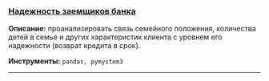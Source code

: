 ### <a href="https://github.com/OJhonny/Data-Analyst-Yandex.Practicum-/blob/main/Reliability_of_bank's_borrowers/%D0%9D%D0%B0%D0%B4%D0%B5%D0%B6%D0%BD%D0%BE%D1%81%D1%82%D1%8C%20%D0%B7%D0%B0%D0%B5%D0%BC%D1%89%D0%B8%D0%BA%D0%BE%D0%B2%20%D0%B1%D0%B0%D0%BD%D0%BA%D0%B0.ipynb" target="blank" rel="noreferrer">Надежность заемщиков банка</a>

**Описание:**
проанализировать связь семейного положения, количества детей в семье и других характеристик клиента с уровнем его надежности (возврат кредита в срок).

**Инструменты:**
`pandas, pymystem3`
<hr>
